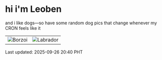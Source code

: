 # hi i'm Leoben

and i like dogs—so have some random dog pics that change whenever my CRON feels like it

|  |  |
|--------|----------|
| ![Borzoi](https://random-dog-vercel.vercel.app/api/random-borzoi?v=1758890409) | ![Labrador](https://random-dog-vercel.vercel.app/api/random-labrador?v=1758890409) |

Last updated: 2025-09-26 20:40 PHT
